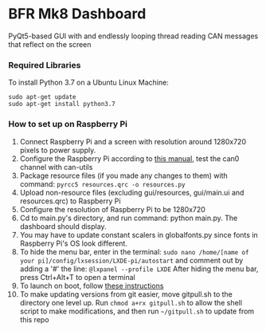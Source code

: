 # BFR Mk8 Dashboard
PyQt5-based GUI with and endlessly looping thread reading CAN messages that reflect on the screen

### Required Libraries
To install Python 3.7 on a Ubuntu Linux Machine:
```
sudo apt-get update
sudo apt-get install python3.7
```


 
### How to set up on Raspberry Pi
1. Connect Raspberry Pi and a screen with resolution around 1280x720 pixels to power supply.
2. Configure the Raspberry Pi according to [this manual](https://www.waveshare.com/w/upload/2/29/RS485-CAN-HAT-user-manuakl-en.pdf), test the can0 channel with can-utils
3. Package resource files (if you made any changes to them) with command: `pyrcc5 resources.qrc -o resources.py`
4. Upload non-resource files (excluding gui/resources, gui/main.ui and resources.qrc) to Raspberry Pi
5. Configure the resolution of Raspberry Pi to be 1280x720
6. Cd to main.py's directory, and run command: python main.py. The dashboard should display.
7. You may have to update constant scalers in globalfonts.py since fonts in Raspberry Pi's OS look different.
8. To hide the menu bar, enter in the terminal: `sudo nano /home/[name of your pi]/config/lxsession/LXDE-pi/autostart` and comment out by adding a '#' the line: `@lxpanel --profile LXDE` After hiding the menu bar, press Ctrl+Alt+T to open a terminal
9. To launch on boot, follow [these instructions](https://learn.sparkfun.com/tutorials/how-to-run-a-raspberry-pi-program-on-startup#method-2-autostart)
10. To make updating versions from git easier, move gitpull.sh to the directory one level up. Run `chmod a+rx gitpull.sh` to allow the shell script to make modifications, and then run `~/gitpull.sh` to update from this repo
